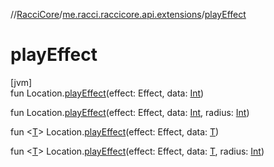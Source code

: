//[RacciCore](../../index.md)/[me.racci.raccicore.api.extensions](index.md)/[playEffect](play-effect.md)

# playEffect

[jvm]\
fun Location.[playEffect](play-effect.md)(effect: Effect, data: [Int](https://kotlinlang.org/api/latest/jvm/stdlib/kotlin/-int/index.html))

fun Location.[playEffect](play-effect.md)(effect: Effect, data: [Int](https://kotlinlang.org/api/latest/jvm/stdlib/kotlin/-int/index.html), radius: [Int](https://kotlinlang.org/api/latest/jvm/stdlib/kotlin/-int/index.html))

fun &lt;[T](play-effect.md)&gt; Location.[playEffect](play-effect.md)(effect: Effect, data: [T](play-effect.md))

fun &lt;[T](play-effect.md)&gt; Location.[playEffect](play-effect.md)(effect: Effect, data: [T](play-effect.md), radius: [Int](https://kotlinlang.org/api/latest/jvm/stdlib/kotlin/-int/index.html))
